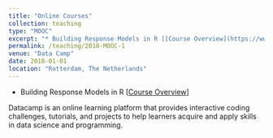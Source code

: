 ```yaml
---
title: "Online Courses"
collection: teaching
type: "MOOC"
excerpt: "* Building Response Models in R [[Course Overview](https://www.datacamp.com/courses/building-response-models-in-r)]"
permalink: /teaching/2018-MOOC-1
venue: "Data Camp"
date: 2018-01-01
location: "Rotterdam, The Netherlands"
---
```


* Building Response Models in R [[Course Overview](https://www.datacamp.com/courses/building-response-models-in-r)]

Datacamp is an online learning platform that provides interactive coding challenges, tutorials, and projects to help learners acquire and apply skills in data science and programming.

<!--
In this course, you will learn how to uncover patterns of marketing actions and customer reactions by building simple models of market response. In particular, you will learn how to quantify the impact of marketing variables, such as price and different promotional tactics, using aggregate sales and individual-level choice data.
-->
